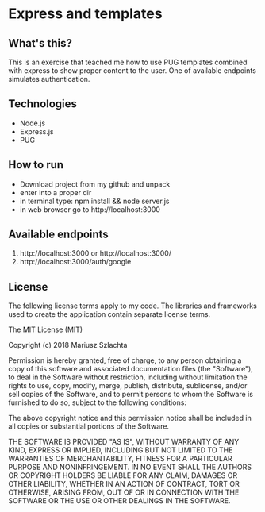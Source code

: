 
# Express and templates

## What's this?
This is an exercise that teached me how to use PUG templates combined with express to show proper content to the user. One of available endpoints simulates authentication.

## Technologies

- Node.js
- Express.js
- PUG

## How to run
- Download project from my github and unpack
- enter into a proper dir
- in terminal type: npm install && node server.js
- in web browser go to http://localhost:3000

## Available endpoints
1. http://localhost:3000 or http://localhost:3000/
2. http://localhost:3000/auth/google

## License

The following license terms apply to my code. The libraries and frameworks used to create the application contain separate license terms.

The MIT License (MIT)

Copyright (c) 2018 Mariusz Szlachta

Permission is hereby granted, free of charge, to any person obtaining a copy of this software and associated documentation files (the "Software"), to deal in the Software without restriction, including without limitation the rights to use, copy, modify, merge, publish, distribute, sublicense, and/or sell copies of the Software, and to permit persons to whom the Software is furnished to do so, subject to the following conditions:

The above copyright notice and this permission notice shall be included in all copies or substantial portions of the Software.

THE SOFTWARE IS PROVIDED "AS IS", WITHOUT WARRANTY OF ANY KIND, EXPRESS OR IMPLIED, INCLUDING BUT NOT LIMITED TO THE WARRANTIES OF MERCHANTABILITY, FITNESS FOR A PARTICULAR PURPOSE AND NONINFRINGEMENT. IN NO EVENT SHALL THE AUTHORS OR COPYRIGHT HOLDERS BE LIABLE FOR ANY CLAIM, DAMAGES OR OTHER LIABILITY, WHETHER IN AN ACTION OF CONTRACT, TORT OR OTHERWISE, ARISING FROM, OUT OF OR IN CONNECTION WITH THE SOFTWARE OR THE USE OR OTHER DEALINGS IN THE SOFTWARE.

